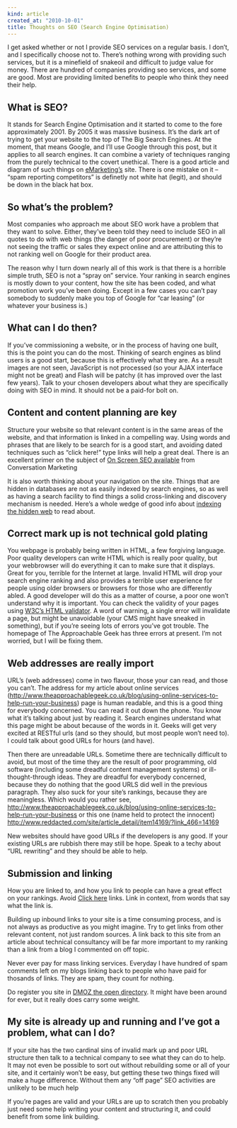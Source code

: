 ```yaml
---
kind: article
created_at: "2010-10-01"
title: Thoughts on SEO (Search Engine Optimisation)
---
```

I get asked whether or not I provide SEO services on a regular basis. I don’t, and I specifically choose not to. There’s nothing wrong with providing such services, but it is a minefield of snakeoil and difficult to judge value for money.  There are hundred of companies providing seo services, and some are good.  Most are providing limited benefits to people who think they need their help.

What is SEO?
---------------------

It stands for Search Engine Optimisation and it started to come to the fore approximately 2001. By 2005 it was massive business. It’s the dark art of trying to get your website to the top of The Big Search Engines. At the moment, that means Google, and I’ll use Google through this post, but it applies to all search engines. It can combine a variety of techniques ranging from the purely technical to the covert unethical. There is a good article and diagram of such things on [eMarketing’s](http://brussels.emarketingservices.eu/2009/12/06/white-hat-seo-vs-black-hat-seo/) site. There is one mistake on it – “spam reporting competitors” is definetly not white hat (legit), and should be down in the black hat box.

So what’s the problem?
---------------------

Most companies who approach me about SEO work have a problem that they want to solve. Either, they’ve been told they need to include SEO in all quotes to do with web things (the danger of poor procurement) or they’re not seeing the traffic or sales they expect online and are attributing this to not ranking well on Google for their product area.

The reason why I turn down nearly all of this work is that there is a horrible simple truth, SEO is not a “spray on” service. Your ranking in search engines is mostly down to your content, how the site has been coded, and what promotion work you’ve been doing. Except in a few cases you can’t pay somebody to suddenly make you top of Google for “car leasing” (or whatever your business is.)

What can I do then?
---------------------

If you’ve commissioning a website, or in the process of having one built, this is the point you can do the most. Thinking of search engines as blind users is a good start, because this is effectively what they are. As a result images are not seen, JavaScript is not processed (so your AJAX interface might not be great) and Flash will be patchy (it has improved over the last few years).  Talk to your chosen developers about what they are specifically doing with SEO in mind.  It should not be a paid-for bolt on.

Content and content planning are key
---------------------

Structure your website so that relevant content is in the same areas of the website, and that information is linked in a compelling way. Using words and phrases that are likely to be search for is a good start, and avoiding dated techniques such as “click here!” type links will help a great deal. There is an excellent primer on the subject of [On Screen SEO available](http://www.conversationmarketing.com/2010/07/on-page-seo-cheatsheet.htm) from Conversation Marketing

It is also worth thinking about your navigation on the site. Things that are hidden in databases are not as easily indexed by search engines, so as well as having a search facility to find things a solid cross-linking and discovery mechanism is needed. Here’s a whole wedge of good info about [indexing the hidden web](http://www.searchenginejournal.com/exposing-the-invisible-web-to-search-engines/4771/) to read about.

Correct mark up is not technical gold plating
---------------------

You webpage is probably being written in HTML, a few forgiving language. Poor quality developers can write HTML which is really poor quality, but your webbrowser will do everything it can to make sure that it displays. Great for you, terrible for the Internet at large. Invalid HTML will drop your search engine ranking and also provides a terrible user experience for people using older browsers or browsers for those who are differently abled. A good developer will do this as a matter of course, a poor one won’t understand why it is important. You can check the validity of your pages using [W3C’s HTML validator](http://validator.w3.org/). A word of warning, a single error will invalidate a page, but might be unavoidable (your CMS might have sneaked in something), but if you’re seeing lots of errors you’ve got trouble. The homepage of The Approachable Geek has three errors at present. I’m not worried, but I will be fixing them.

Web addresses are really import
---------------------

URL’s (web addresses) come in two flavour, those your can read, and those you can’t. The address for my article about online services (http://www.theapproachablegeek.co.uk/blog/using-online-services-to-help-run-your-business) page is human readable, and this is a good thing for everybody concerned. You can read it out down the phone. You know what it’s talking about just by reading it. Search engines understand what this page might be about because of the words in it. Geeks will get very excited at RESTful urls (and so they should, but most people won’t need to). I could talk about good URLs for hours (and have).

Then there are unreadable URLs. Sometime there are technically difficult to avoid, but most of the time they are the result of poor programming, old software (including some dreadful content management systems) or ill-thought-through ideas. They are dreadful for everybody concerned, because they do nothing that the good URLS did well in the previous paragraph. They also suck for your site’s rankings, because they are meaningless. Which would you rather see, http://www.theapproachablegeek.co.uk/blog/using-online-services-to-help-run-your-business or this one (name held to protect the innocent) http://www.reddacted.com/site/article_detail/item14169/?link_466=14169

New websites should have good URLs if the developers is any good. If your existing URLs are rubbish there may still be hope. Speak to a techy about “URL rewriting” and they should be able to help.

Submission and linking
---------------------

How you are linked to, and how you link to people can have a great effect on your rankings. Avoid [Click here](http://www.cs.tut.fi/~jkorpela/www/click.html) links. Link in context, from words that say what the link is.

Building up inbound links to your site is a time consuming process, and is not always as productive as you might imagine. Try to get links from other relevant content, not just random sources. A link back to this site from an article about technical consultancy will be far more important to my ranking than a link from a blog I commented on off topic.

Never ever pay for mass linking services. Everyday I have hundred of spam comments left on my blogs linking back to people who have paid for thosands of links. They are spam, they count for nothing.

Do register you site in [DMOZ the open directory](http://www.dmoz.org/). It might have been around for ever, but it really does carry some weight.

My site is already up and running and I’ve got a problem, what can I do?
---------------------

If your site has the two cardinal sins of invalid mark up and poor URL structure then talk to a technical company to see what they can do to help. It may not even be possible to sort out without rebuilding some or all of your site, and it certainly won’t be easy, but getting these two things fixed will make a huge difference.  Without them any “off page” SEO activities are unlikely to be much help

If you’re pages are valid and your URLs are up to scratch then you probably just need some help writing your content and structuring it, and could benefit from some link building.